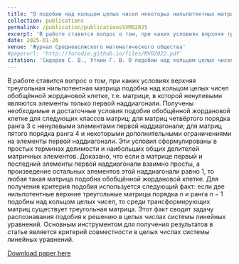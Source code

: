 ```yaml
---
title: "О подобии над кольцом целых чисел некоторых нильпотентных матриц максимального ранга"
collection: publications
permalink: /publication/publicationsSVMO2025
excerpt: 'В работе ставится вопрос о том, при каких условиях верхняя треугольная нильпотентная матрица подобна над кольцом целых чисел обобщённой жордановой клетке, т.\,е. матрице, в которой ненулевыми являются элементы только первой наддиагонали. Получены необходимые и достаточные условия подобия обобщённой жордановой клетке для следующих классов матриц: для матриц четвёртого порядка ранга $3$ с ненулевыми элементами первой наддиагонали; для матриц пятого порядка ранга $4$ и некоторыми дополнительными ограничениями на элементы первой наддиагонали. Эти условия сформулированы в простых терминах делимости и наибольших общих делителей матричных элементов. Доказано, что если в матрице первый и последний элементы первой наддиагонали взаимно просты, а произведение остальных элементов этой наддиагонали равно $1,$ то любая такая матрица подобна обобщённой жордановой клетке. Для получения критерия подобия используется следующий факт: если две нильпотентные верхние треугольные матрицы порядка $n$ и ранга $n - 1$ подобны над кольцом целых чисел, то среди трансформирующих матриц существует треугольная матрица. Этот факт сводит задачу распознавания подобия к решению в целых числах системы линейных уравнений. Основным инструментом для получения результатов в статье является критерий совместности в целых числах системы линейных уравнений.'
date: 2025-01-26
venue: 'Журнал Средневолжского математического общества'
#paperurl: 'http://forodie.github.io/files/MVO2022.pdf'
citation: 'Сидоров С. В., Уткин Г. В. О подобии над кольцом целых чисел верхних треугольных нильпотентных матриц 4-го и 5-го порядков обобщённой жордановой клетке // Журнал Средневолжского математического общества. 2025. Т. 27, № 1. С. 69-80. DOI: https://doi.org/10.15507/2079-6900.27.202501.69-80'
---
```


В работе ставится вопрос о том, при каких условиях верхняя треугольная нильпотентная матрица подобна над кольцом целых чисел обобщённой жордановой клетке, т.е. матрице, в которой ненулевыми являются элементы только первой наддиагонали. Получены необходимые и достаточные условия подобия обобщённой жордановой клетке для следующих классов матриц: для матриц четвёртого порядка ранга $3$ с ненулевыми элементами первой наддиагонали; для матриц пятого порядка ранга $4$ и некоторыми дополнительными ограничениями на элементы первой наддиагонали. Эти условия сформулированы в простых терминах делимости и наибольших общих делителей матричных элементов. Доказано, что если в матрице первый и последний элементы первой наддиагонали взаимно просты, а произведение остальных элементов этой наддиагонали равно $1,$ то любая такая матрица подобна обобщённой жордановой клетке. Для получения критерия подобия используется следующий факт: если две нильпотентные верхние треугольные матрицы порядка $n$ и ранга $n - 1$ подобны над кольцом целых чисел, то среди трансформирующих матриц существует треугольная матрица. Этот факт сводит задачу распознавания подобия к решению в целых числах системы линейных уравнений. Основным инструментом для получения результатов в статье является критерий совместности в целых числах системы линейных уравнений.

[Download paper here](http://forodie.github.io/files/ZhurnalSVMO2025_27_1-69-80.pdf)
